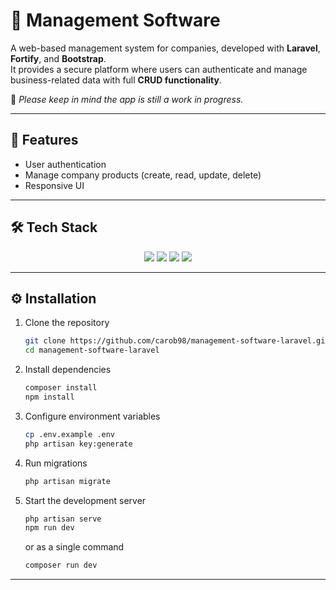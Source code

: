 # 🏢 Management Software

A web-based management system for companies, developed with **Laravel**, **Fortify**, and **Bootstrap**.  
It provides a secure platform where users can authenticate and manage business-related data with full **CRUD functionality**.

🔴 *Please keep in mind the app is still a work in progress.*

---

## 🚀 Features
- User authentication  
- Manage company products (create, read, update, delete)  
- Responsive UI  
  
<!--
---

## 🖼️ Demo
Here’s a preview of the application:  

![Movie Catalog Screenshot](docs/screenshot.png)  

Or you can record a short demo GIF and place it in the `docs/` folder, for example:  

![Movie Catalog Demo](docs/demo.gif)  

-->
---

## 🛠️ Tech Stack
<p align="center">
  <a href="https://laravel.com/"><img src="https://img.shields.io/badge/Laravel-12.x-FF2D20?logo=laravel&logoColor=white" /></a>
  <a href="https://www.php.net/"><img src="https://img.shields.io/badge/PHP-^8.4-777BB4?logo=php&logoColor=white" /></a>
  <a href="https://getbootstrap.com/"><img src="https://img.shields.io/badge/Bootstrap-5.3-7952B3?logo=bootstrap&logoColor=white" /></a>
  <a href="https://laravel.com/docs/fortify"><img src="https://img.shields.io/badge/Auth-Laravel%20Fortify-0A66C2" /></a>
</p>

---

## ⚙️ Installation
1. Clone the repository
    ```bash
   git clone https://github.com/carob98/management-software-laravel.git
   cd management-software-laravel
   ```

2. Install dependencies
    ```bash
    composer install
    npm install
    ```

3. Configure environment variables
    ```bash
    cp .env.example .env
    php artisan key:generate
    ```

4. Run migrations
    ```bash
    php artisan migrate
    ```

5. Start the development server
    ```bash
    php artisan serve
    npm run dev
    ```
    
    or as a single command
    
    ```bash
    composer run dev
    ```
---


